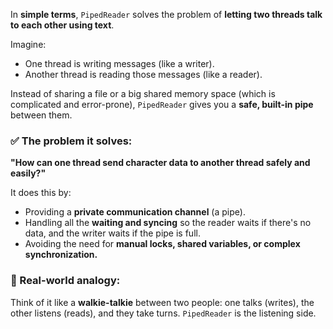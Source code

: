 In **simple terms**, `PipedReader` solves the problem of **letting two threads talk to each other using text**.

Imagine:

- One thread is writing messages (like a writer).
- Another thread is reading those messages (like a reader).

Instead of sharing a file or a big shared memory space (which is complicated and error-prone), `PipedReader` gives you a **safe, built-in pipe** between them.

### ✅ The problem it solves:
**"How can one thread send character data to another thread safely and easily?"**

It does this by:
- Providing a **private communication channel** (a pipe).
- Handling all the **waiting and syncing** so the reader waits if there's no data, and the writer waits if the pipe is full.
- Avoiding the need for **manual locks, shared variables, or complex synchronization.**

### 🔧 Real-world analogy:
Think of it like a **walkie-talkie** between two people: one talks (writes), the other listens (reads), and they take turns. `PipedReader` is the listening side.

